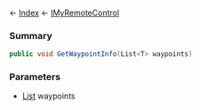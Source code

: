 ← [Index](Api-Index) ← [IMyRemoteControl](Sandbox.ModAPI.Ingame.IMyRemoteControl)

### Summary

```csharp
public void GetWaypointInfo(List<T> waypoints)
```

### Parameters

* [List<T>](System.Collections.Generic.List`1) waypoints
